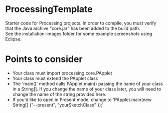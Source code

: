 # ProcessingTemplate
Starter code for Processing projects.  In order to compile, you must verify that 
the Java archive "core.jar" has been added to the build path.  
See the installation-images folder for some example screenshots using Eclipse.

# Points to consider
* Your class must import processing.core.PApplet
* Your class must extend the PApplet class
* The 'main()' method calls PApplet.main() passing the name of your class in a String[].  If you
change the name of your class later, you will need to change the name of the string provided here.
* If you'd like to open in Present mode, change to 
'PApplet.main(new String[] {"--present", "yourSketchClass" });'

